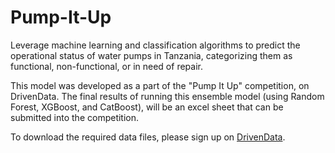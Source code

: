 # Pump-It-Up
Leverage machine learning and classification algorithms to predict the operational status of water pumps in Tanzania, categorizing them as functional, non-functional, or in need of repair.

This model was developed as a part of the "Pump It Up" competition, on DrivenData. The final results of running this ensemble model (using Random Forest, XGBoost, and CatBoost), will be an excel sheet that can be submitted into the competition.

To download the required data files, please sign up on [DrivenData](https://www.drivendata.org/competitions/7/pump-it-up-data-mining-the-water-table/page/23/).